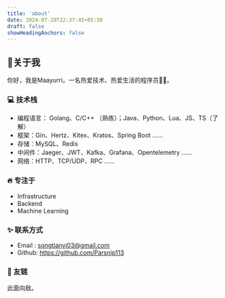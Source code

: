 ```yaml
---
title: 'about'
date: 2024-07-20T22:37:45+05:30
draft: false
showHeadingAnchors: false
---
```


## 📄关于我

你好，我是Maayurri，一名热爱技术、热爱生活的程序员👨‍💻。

### 💻 技术栈

* 编程语言： Golang、C/C++ （熟练）；Java、Python、Lua、JS、TS（了解）
* 框架：Gin、Hertz、Kitex、Kratos、Spring Boot ......
* 存储：MySQL、Redis
* 中间件：Jaeger、JWT、Kafka、Grafana、Opentelemetry ......
* 网络：HTTP、TCP/UDP、RPC ......

### 🔥 专注于

* Infrastructure
* Backend
* Machine Learning

### ✨ 联系方式

* Email : songtianyi03@gmail.com
* Github: https://github.com/Parsnip113

### 📜 友链

此面向敌。
